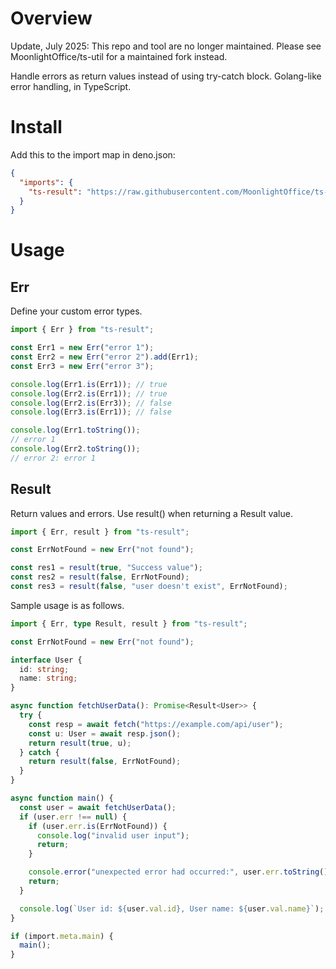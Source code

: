 # Overview

Update, July 2025: This repo and tool are no longer maintained. Please see MoonlightOffice/ts-util for a maintained fork instead.

Handle errors as return values instead of using try-catch block. Golang-like error handling, in
TypeScript.

# Install

Add this to the import map in deno.json:

```json
{
  "imports": {
    "ts-result": "https://raw.githubusercontent.com/MoonlightOffice/ts-result/v0.1.0/result.ts"
  }
}
```

# Usage

## Err

Define your custom error types.

```TypeScript
import { Err } from "ts-result";

const Err1 = new Err("error 1");
const Err2 = new Err("error 2").add(Err1);
const Err3 = new Err("error 3");

console.log(Err1.is(Err1)); // true
console.log(Err2.is(Err1)); // true
console.log(Err2.is(Err3)); // false
console.log(Err3.is(Err1)); // false

console.log(Err1.toString());
// error 1
console.log(Err2.toString());
// error 2: error 1
```

## Result

Return values and errors. Use result() when returning a Result value.

```TypeScript
import { Err, result } from "ts-result";

const ErrNotFound = new Err("not found");

const res1 = result(true, "Success value");
const res2 = result(false, ErrNotFound);
const res3 = result(false, "user doesn't exist", ErrNotFound);
```

Sample usage is as follows.

```TypeScript
import { Err, type Result, result } from "ts-result";

const ErrNotFound = new Err("not found");

interface User {
  id: string;
  name: string;
}

async function fetchUserData(): Promise<Result<User>> {
  try {
    const resp = await fetch("https://example.com/api/user");
    const u: User = await resp.json();
    return result(true, u);
  } catch {
    return result(false, ErrNotFound);
  }
}

async function main() {
  const user = await fetchUserData();
  if (user.err !== null) {
    if (user.err.is(ErrNotFound)) {
      console.log("invalid user input");
      return;
    }

    console.error("unexpected error had occurred:", user.err.toString());
    return;
  }

  console.log(`User id: ${user.val.id}, User name: ${user.val.name}`);
}

if (import.meta.main) {
  main();
}
```
